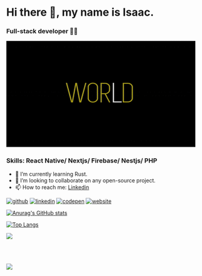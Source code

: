 # Hi there 👋, my name is Isaac.
###  Full-stack developer 🏃‍♂️



<img src="./helloworld2.gif"/>

### Skills: React Native/ Nextjs/ Firebase/ Nestjs/ PHP


- 🌱 I’m currently learning Rust. 
- 👯 I’m looking to collaborate on any open-source project. 
- 📫 How to reach me: [Linkedin](https://www.linkedin.com/in/yishak-wesego-b404851a7/) 



[<img src='https://cdn.jsdelivr.net/npm/simple-icons@3.0.1/icons/github.svg' alt='github' height='40'>](https://github.com/https://github.com/Wes-Isaac)  [<img src='https://cdn.jsdelivr.net/npm/simple-icons@3.0.1/icons/linkedin.svg' alt='linkedin' height='40'>](https://www.linkedin.com/in/https://www.linkedin.com/in/yishak-wesego-b404851a7//)  [<img src='https://cdn.jsdelivr.net/npm/simple-icons@3.0.1/icons/codepen.svg' alt='codepen' height='40'>](https://codepen.io/https://codepen.io/wes-isaac/)  [<img src='https://cdn.jsdelivr.net/npm/simple-icons@3.0.1/icons/icloud.svg' alt='website' height='40'>](https://wes-isaac.github.io/Portfolio/)  


[![Anurag's GitHub stats](https://github-readme-stats.vercel.app/api?username=Wes-Isaac)](https://github.com/Wes-Isaac/github-readme-stats)

[![Top Langs](https://github-readme-stats.vercel.app/api/top-langs/?username=Wes-Isaac)](https://github.com/Wes-Isaac/github-readme-stats)


<p><img src="https://github-readme-streak-stats.herokuapp.com?user=Wes-Isaac&=chartreuse-dark"></p>
<br>
<p>
  <br>
    <img src="https://activity-graph.herokuapp.com/graph?username=Wes-Isaac&=chartreuse-dark">
</p>
